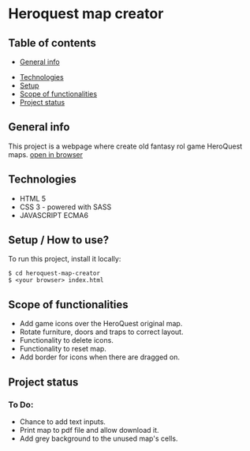 # Heroquest map creator

## Table of contents
* [General info](#general-info)
<!-- * [Illustrations](#Illustrations) -->
* [Technologies](#technologies)
* [Setup](#setup)
* [Scope of functionalities ](#Scope-of-functionalities )
* [Project status](#Project-status)
<!-- * [Sources](#Sources) -->
<!-- * [Other information](#Other-information) -->

## General info
This project is a webpage where create old fantasy rol game HeroQuest maps.
[open in browser](https://ulldecorb.github.io/heroquest-map-creator/)

## Technologies
* HTML 5
* CSS 3 - powered with SASS
* JAVASCRIPT ECMA6

## Setup / How to use?
To run this project, install it locally:

```
$ cd heroquest-map-creator
$ <your browser> index.html
```

## Scope of functionalities
- Add game icons over the HeroQuest original map.  
- Rotate furniture, doors and traps to correct layout.  
- Functionality to delete icons.  
- Functionality to reset map.  
- Add border for icons when there are dragged on.  

## Project status
### To Do:
- Chance to add text inputs.  
- Print map to pdf file and allow download it.  
- Add grey background to the unused map's cells. 
	

<!-- 
## Sources
Documentation basically consulted on this couple of websites:
- https://www.w3schools.com/html/html5_draganddrop.asp   
- 

## Table of contents
* [General info](#general-info)
* [Technologies](#technologies)
* [Setup](#setup)
* [Illustrations](#Illustrations)
* [Scope of functionalities ](#Scope-of-functionalities )
* [Examples of use](#Examples-of-use)
* [Project status](#Project-status)
* [Sources](#Sources)
* [Other information](#Other-information)



## Illustrations
![under construction](https://img.freepik.com/vector-gratis/signo-industrial-construccion-fondo-rayado-linea-negra-amarilla_97458-151.jpg?size=626&ext=jpg)

## Scope of functionalities 
### Features


#### To Do:
* Easily UI navigation.
* Comfortable UX.

## Examples of use
### Code Examples
To generate lorem ipsum use special shortcode: `put-your-code-here`
